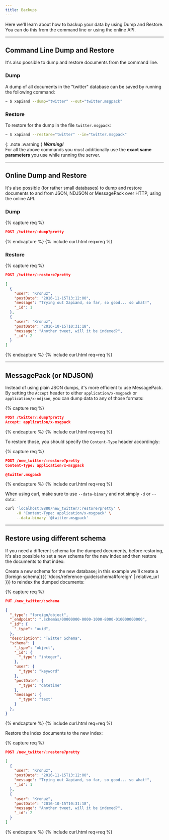 ```yaml
---
title: Backups
---
```


Here we'll learn about how to backup your data by using Dump and Restore.
You can do this from the command line or using the online API.

---

## Command Line Dump and Restore

It's also possible to dump and restore documents from the command line.

### Dump

A dump of all documents in the "twitter" database can be saved by running the
following command:

```sh
~ $ xapiand --dump="twitter" --out="twitter.msgpack"
```


### Restore

To restore for the dump in the file `twitter.msgpack`:

```sh
~ $ xapiand --restore="twitter" --in="twitter.msgpack"
```

{: .note .warning }
**_Warning!_**<br>
For all the above commands you _must_ additionally use the
**exact same parameters** you use while running the server.


---

## Online Dump and Restore

It's also possible (for rather small databases) to dump and restore documents
to and from JSON, NDJSON or MessagePack over HTTP, using the online API.

### Dump

{% capture req %}
```json
POST /twitter/:dump?pretty
```
{% endcapture %}
{% include curl.html req=req %}

### Restore

{% capture req %}
```json
POST /twitter/:restore?pretty

[
  {
    "user": "Kronuz",
    "postDate": "2016-11-15T13:12:00",
    "message": "Trying out Xapiand, so far, so good... so what!",
    "_id": 1
  },
  {
    "user": "Kronuz",
    "postDate": "2016-10-15T10:31:18",
    "message": "Another tweet, will it be indexed?",
    "_id": 2
  }
]
```
{% endcapture %}
{% include curl.html req=req %}


---

## MessagePack (or NDJSON)

Instead of using plain JSON dumps, it's more efficient to use MessagePack. By
setting the `Accept` header to either `application/x-msgpack` or
`application/x-ndjson`, you can dump data to any of those formats:

{% capture req %}
```json
POST /twitter/:dump?pretty
Accept: application/x-msgpack
```
{% endcapture %}
{% include curl.html req=req %}

To restore those, you should specify the `Content-Type` header accordingly:

{% capture req %}

```json
POST /new_twitter/:restore?pretty
Content-Type: application/x-msgpack

@twitter.msgpack
```
{% endcapture %}
{% include curl.html req=req %}

When using curl, make sure to use `--data-binary` and not simply `-d` or `--data`:

```sh
curl 'localhost:8880/new_twitter/:restore?pretty' \
     -H 'Content-Type: application/x-msgpack' \
     --data-binary '@twitter.msgpack'
```


---

## Restore using different schema

If you need a different schema for the dumped documents, before restoring, it's
also possible to set a new schema for the new index and then restore the
documents to that index:

Create a new schema for the new database; in this example we'll create a
[foreign schema]({{ '/docs/reference-guide/schema#foreign' | relative_url }})
to reindex the dumped documents:

{% capture req %}
```json
PUT /new_twitter/:schema

{
  "_type": "foreign/object",
  "_endpoint": ".schemas/00000000-0000-1000-8000-010000000000",
  "_id": {
    "_type": "uuid",
  },
  "description": "Twitter Schema",
  "schema": {
    "_type": "object",
    "_id": {
      "_type": "integer",
    },
    "user": {
      "_type": "keyword"
    },
    "postDate": {
      "_type": "datetime"
    },
    "message": {
      "_type": "text"
    }
  },
}
```
{% endcapture %}
{% include curl.html req=req %}

Restore the index documents to the new index:

{% capture req %}
```json
POST /new_twitter/:restore?pretty

[
  {
    "user": "Kronuz",
    "postDate": "2016-11-15T13:12:00",
    "message": "Trying out Xapiand, so far, so good... so what!",
    "_id": 1
  },
  {
    "user": "Kronuz",
    "postDate": "2016-10-15T10:31:18",
    "message": "Another tweet, will it be indexed?",
    "_id": 2
  }
]
```
{% endcapture %}
{% include curl.html req=req %}
